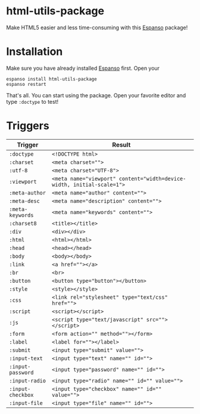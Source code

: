 # html-utils-package

Make HTML5 easier and less time-consuming with this [Espanso](https://espanso.org/) package!

# Installation

Make sure you have already installed [Espanso](https://espanso.org/install/) first. Open your

```
espanso install html-utils-package
espanso restart
```

That's all. You can start using the package. Open your favorite editor and type `:doctype` to test!

# Triggers

| Trigger  | Result |
| ------------- | ------------- |
| `:doctype` | `<!DOCTYPE html>` |
| `:charset` | `<meta charset="">` |
| `:utf-8` | `<meta charset="UTF-8">` |
| `:viewport` | `<meta name="viewport" content="width=device-width, initial-scale=1">` |
| `:meta-author` | `<meta name="author" content="">` |
| `:meta-desc` | `<meta name="description" content="">` |
| `:meta-keywords` | `<meta name="keywords" content="">` |
| `:charset8` | `<title></title>` |
| `:div` | `<div></div>` |
| `:html` | `<html></html>` |
| `:head` | `<head></head>` |
| `:body` | `<body></body>` |
| `:link` | `<a href=""></a>` |
| `:br` | `<br>` |
| `:button` | `<button type="button"></button> ` |
| `:style` | `<style></style>` |
| `:css` | `<link rel="stylesheet" type="text/css" href="">` |
| `:script` | `<script></script>` |
| `:js` | `<script type="text/javascript" src=""></script>` |
| `:form` | `<form action="" method=""></form>` |
| `:label` | `<label for=""></label>` |
| `:submit` | `<input type="submit" value="">` |
| `:input-text` | `<input type="text" name="" id="">` |
| `:input-password` | `<input type="password" name="" id="">` |
| `:input-radio` | `<input type="radio" name="" id="" value="">` |
| `:input-checkbox` | `<input type="checkbox" name="" id="" value="">` |
| `:input-file` | `<input type="file" name="" id="">` |